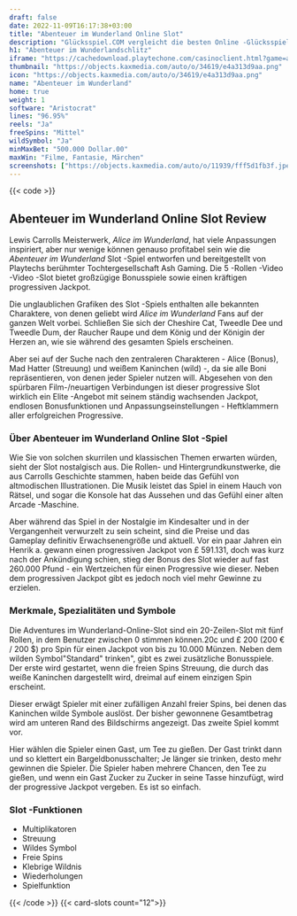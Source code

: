 ```yaml
---
draft: false
date: 2022-11-09T16:17:38+03:00
title: "Abenteuer im Wunderland Online Slot"
description: "Glücksspiel.COM vergleicht die besten Online -Glücksspiel -Sites und -spiele der Kanada.  Unabhängige Produktbewertungen und exklusive Anmeldeangebote. Jetzt spielen!"
h1: "Abenteuer im Wunderlandschlitz"
iframe: "https://cachedownload.playtechone.com/casinoclient.html?game=ashadv&language=EN&ngm=1&"
thumbnail: "https://objects.kaxmedia.com/auto/o/34619/e4a313d9aa.png"
icon: "https://objects.kaxmedia.com/auto/o/34619/e4a313d9aa.png"
name: "Abenteuer im Wunderland"
home: true
weight: 1
software: "Aristocrat"
lines: "96.95%"
reels: "Ja"
freeSpins: "Mittel"
wildSymbol: "Ja"
minMaxBet: "500.000 Dollar.00"
maxWin: "Filme, Fantasie, Märchen"
screenshots: ["https://objects.kaxmedia.com/auto/o/11939/fff5d1fb3f.jpeg"]
---
```


{{< code >}}<h2>Abenteuer im Wunderland Online Slot Review</h2><p>Lewis Carrolls Meisterwerk, <em>Alice im Wunderland</em>, hat viele Anpassungen inspiriert, aber nur wenige können genauso profitabel sein wie die <em>Abenteuer im Wunderland</em> Slot -Spiel entworfen und bereitgestellt von Playtechs berühmter Tochtergesellschaft Ash Gaming. Die 5 -Rollen -Video -Video -Slot bietet großzügige Bonusspiele sowie einen kräftigen progressiven Jackpot.</p><p>Die unglaublichen Grafiken des Slot -Spiels enthalten alle bekannten Charaktere, von denen geliebt wird <em>Alice im Wunderland</em> Fans auf der ganzen Welt vorbei. Schließen Sie sich der Cheshire Cat, Tweedle Dee und Tweedle Dum, der Raucher Raupe und dem König und der Königin der Herzen an, wie sie während des gesamten Spiels erscheinen.</p><p>Aber sei auf der Suche nach den zentraleren Charakteren - Alice (Bonus), Mad Hatter (Streuung) und weißem Kaninchen (wild) -, da sie alle Boni repräsentieren, von denen jeder Spieler nutzen will. Abgesehen von den spürbaren Film-/neuartigen Verbindungen ist dieser progressive Slot wirklich ein Elite -Angebot mit seinem ständig wachsenden Jackpot, endlosen Bonusfunktionen und Anpassungseinstellungen - Heftklammern aller erfolgreichen Progressive.</p><h3>Über Abenteuer im Wunderland Online Slot -Spiel</h3><p>Wie Sie von solchen skurrilen und klassischen Themen erwarten würden, sieht der Slot nostalgisch aus. Die Rollen- und Hintergrundkunstwerke, die aus Carrolls Geschichte stammen, haben beide das Gefühl von altmodischen Illustrationen. Die Musik leistet das Spiel in einem Hauch von Rätsel, und sogar die Konsole hat das Aussehen und das Gefühl einer alten Arcade -Maschine.</p><p>Aber während das Spiel in der Nostalgie im Kindesalter und in der Vergangenheit verwurzelt zu sein scheint, sind die Preise und das Gameplay definitiv Erwachsenengröße und aktuell. Vor ein paar Jahren ein Henrik a. gewann einen progressiven Jackpot von £ 591.131, doch was kurz nach der Ankündigung schien, stieg der Bonus des Slot wieder auf fast 260.000 Pfund - ein Wertzeichen für einen Progressive wie dieser. Neben dem progressiven Jackpot gibt es jedoch noch viel mehr Gewinne zu erzielen.</p><h3>Merkmale, Spezialitäten und Symbole</h3><p>Die Adventures im Wunderland-Online-Slot sind ein 20-Zeilen-Slot mit fünf Rollen, in dem Benutzer zwischen 0 stimmen können.20c und £ 200 (200 € / 200 $) pro Spin für einen Jackpot von bis zu 10.000 Münzen. Neben dem wilden Symbol"Standard" trinken", gibt es zwei zusätzliche Bonusspiele. Der erste wird gestartet, wenn die freien Spins Streuung, die durch das weiße Kaninchen dargestellt wird, dreimal auf einem einzigen Spin erscheint.</p><p>Dieser erwägt Spieler mit einer zufälligen Anzahl freier Spins, bei denen das Kaninchen wilde Symbole auslöst. Der bisher gewonnene Gesamtbetrag wird am unteren Rand des Bildschirms angezeigt. Das zweite Spiel kommt vor.</p><p>Hier wählen die Spieler einen Gast, um Tee zu gießen. Der Gast trinkt dann und so klettert ein Bargeldbonusschalter; Je länger sie trinken, desto mehr gewinnen die Spieler. Die Spieler haben mehrere Chancen, den Tee zu gießen, und wenn ein Gast Zucker zu Zucker in seine Tasse hinzufügt, wird der progressive Jackpot vergeben. Es ist so einfach.</p><h3>
Slot -Funktionen</h3><ul>
<li></span>
Multiplikatoren</li>
<li></span>
Streuung</li>
<li></span>
Wildes Symbol</li>
<li></span>
Freie Spins</li>
<li></span>
Klebrige Wildnis</li>
<li></span>
Wiederholungen</li>
<li></span>
Spielfunktion</li></ul>{{< /code >}}
{{< card-slots count="12">}}